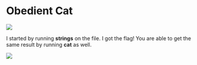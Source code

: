 # Obedient Cat

![](<../../.gitbook/assets/image (67) (1).png>)

I started by running **strings** on the file. I got the flag! You are able to get the same result by running **cat** as well.

![](<../../.gitbook/assets/image (62).png>)
